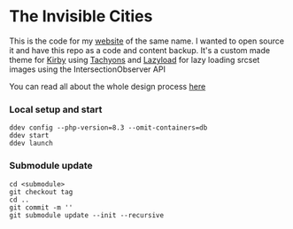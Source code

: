 The Invisible Cities
====================
 
This is the code for my [website](https://the-invisible-cities.com) of the same name. I wanted to open source it and have this repo as a code and content backup. 
It's a custom made theme for [Kirby](https://getkirby.com) using [Tachyons](https://tachyons.io/) and [Lazyload](https://github.com/verlok/lazyload) for lazy loading srcset images using the IntersectionObserver API
 
You can read all about the whole design process [here](https://jerome-arfouche.com/blog)  


### Local setup and start  
`ddev config --php-version=8.3 --omit-containers=db`  
`ddev start`  
`ddev launch`  

### Submodule update

`cd <submodule>`  
`git checkout tag`    
`cd ..`  
`git commit -m ''`  
`git submodule update --init --recursive`  

